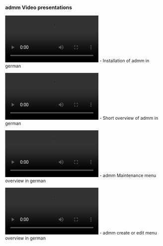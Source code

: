 ### admm Video presentations

![admm-install-de.mp4](admm-install-de.mp4)	- Installation of admm in german

![admm-overview-de.mp4](admm-overview-de.mp4)	- Short overview of admm in german

![admm-config-de.mp4](admm-overview-de.mp4)	- admm Maintenance menu overview in german

![admm-menu-de.mp4](admm-menu-de.mp4)		- admm create or edit menu overview in german

